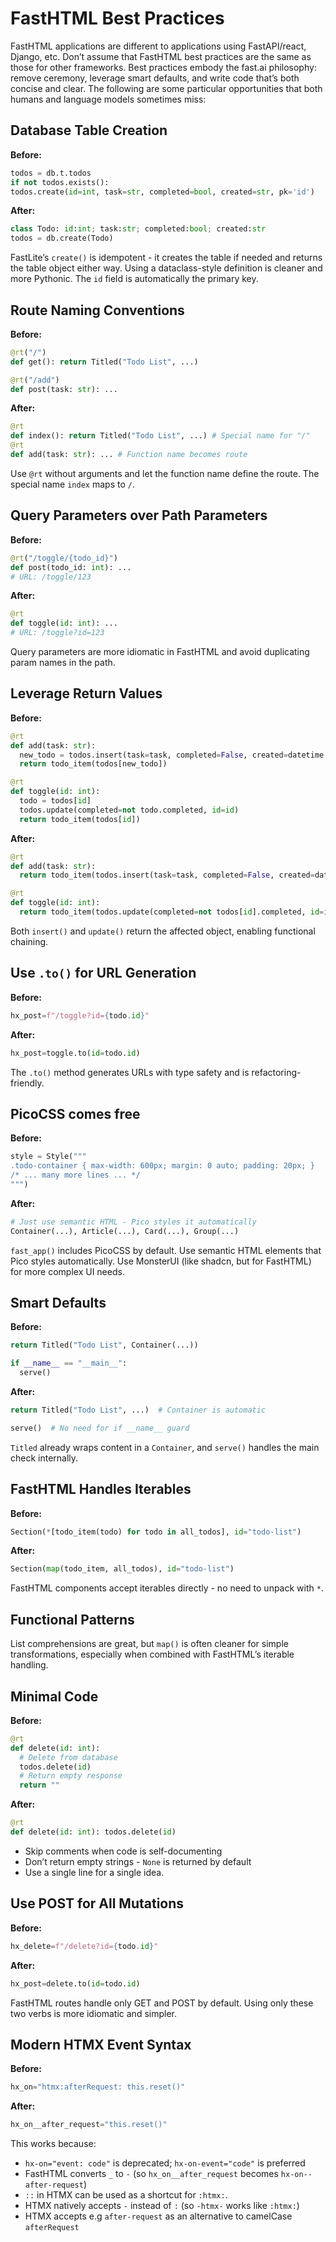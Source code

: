 # FastHTML Best Practices


FastHTML applications are different to applications using FastAPI/react,
Django, etc. Don’t assume that FastHTML best practices are the same as
those for other frameworks. Best practices embody the fast.ai
philosophy: remove ceremony, leverage smart defaults, and write code
that’s both concise and clear. The following are some particular
opportunities that both humans and language models sometimes miss:

## Database Table Creation

**Before:**

``` python
todos = db.t.todos
if not todos.exists():
todos.create(id=int, task=str, completed=bool, created=str, pk='id')
```

**After:**

``` python
class Todo: id:int; task:str; completed:bool; created:str
todos = db.create(Todo)
```

FastLite’s `create()` is idempotent - it creates the table if needed and
returns the table object either way. Using a dataclass-style definition
is cleaner and more Pythonic. The `id` field is automatically the
primary key.

## Route Naming Conventions

**Before:**

``` python
@rt("/")
def get(): return Titled("Todo List", ...)

@rt("/add")
def post(task: str): ...
```

**After:**

``` python
@rt
def index(): return Titled("Todo List", ...) # Special name for "/"
@rt
def add(task: str): ... # Function name becomes route
```

Use `@rt` without arguments and let the function name define the route.
The special name `index` maps to `/`.

## Query Parameters over Path Parameters

**Before:**

``` python
@rt("/toggle/{todo_id}")
def post(todo_id: int): ...
# URL: /toggle/123
```

**After:**

``` python
@rt
def toggle(id: int): ...
# URL: /toggle?id=123
```

Query parameters are more idiomatic in FastHTML and avoid duplicating
param names in the path.

## Leverage Return Values

<div class="column-body-outset">

**Before:**

``` python
@rt
def add(task: str):
  new_todo = todos.insert(task=task, completed=False, created=datetime.now().isoformat())
  return todo_item(todos[new_todo])

@rt
def toggle(id: int):
  todo = todos[id]
  todos.update(completed=not todo.completed, id=id)
  return todo_item(todos[id])
```

**After:**

``` python
@rt
def add(task: str):
  return todo_item(todos.insert(task=task, completed=False, created=datetime.now().isoformat()))

@rt
def toggle(id: int):
  return todo_item(todos.update(completed=not todos[id].completed, id=id))
```

Both `insert()` and `update()` return the affected object, enabling
functional chaining.

</div>

## Use `.to()` for URL Generation

**Before:**

``` python
hx_post=f"/toggle?id={todo.id}"
```

**After:**

``` python
hx_post=toggle.to(id=todo.id)
```

The `.to()` method generates URLs with type safety and is
refactoring-friendly.

## PicoCSS comes free

**Before:**

``` python
style = Style("""
.todo-container { max-width: 600px; margin: 0 auto; padding: 20px; }
/* ... many more lines ... */
""")
```

**After:**

``` python
# Just use semantic HTML - Pico styles it automatically
Container(...), Article(...), Card(...), Group(...)
```

`fast_app()` includes PicoCSS by default. Use semantic HTML elements
that Pico styles automatically. Use MonsterUI (like shadcn, but for
FastHTML) for more complex UI needs.

## Smart Defaults

**Before:**

``` python
return Titled("Todo List", Container(...))

if __name__ == "__main__":
  serve()
```

**After:**

``` python
return Titled("Todo List", ...)  # Container is automatic

serve()  # No need for if __name__ guard
```

`Titled` already wraps content in a `Container`, and `serve()` handles
the main check internally.

## FastHTML Handles Iterables

**Before:**

``` python
Section(*[todo_item(todo) for todo in all_todos], id="todo-list")
```

**After:**

``` python
Section(map(todo_item, all_todos), id="todo-list")
```

FastHTML components accept iterables directly - no need to unpack with
`*`.

## Functional Patterns

List comprehensions are great, but `map()` is often cleaner for simple
transformations, especially when combined with FastHTML’s iterable
handling.

## Minimal Code

**Before:**

``` python
@rt
def delete(id: int):
  # Delete from database
  todos.delete(id)
  # Return empty response
  return ""
```

**After:**

``` python
@rt
def delete(id: int): todos.delete(id)
```

- Skip comments when code is self-documenting
- Don’t return empty strings - `None` is returned by default
- Use a single line for a single idea.

## Use POST for All Mutations

**Before:**

``` python
hx_delete=f"/delete?id={todo.id}"
```

**After:**

``` python
hx_post=delete.to(id=todo.id)
```

FastHTML routes handle only GET and POST by default. Using only these
two verbs is more idiomatic and simpler.

## Modern HTMX Event Syntax

**Before:**

``` python
hx_on="htmx:afterRequest: this.reset()"
```

**After:**

``` python
hx_on__after_request="this.reset()"
```

This works because:

- `hx-on="event: code"` is deprecated; `hx-on-event="code"` is preferred
- FastHTML converts `_` to `-` (so `hx_on__after_request` becomes
  `hx-on--after-request`)
- `::` in HTMX can be used as a shortcut for `:htmx:`.
- HTMX natively accepts `-` instead of `:` (so `-htmx-` works like
  `:htmx:`)
- HTMX accepts e.g `after-request` as an alternative to camelCase
  `afterRequest`

